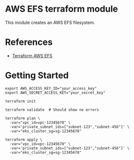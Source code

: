 # AWS EFS terraform module
This module creates an AWS EFS filesystem.

# References
- [Terraform AWS EFS](https://github.com/terraform-aws-modules/terraform-aws-efs)

# Getting Started
```shell
export AWS_ACCESS_KEY_ID="your_access_key"
export AWS_SECRET_ACCESS_KEY="your_secret_key"

terraform init

terraform validate  # Should show no errors

terraform plan \
  -var="vpc_id=vpc-12345678" \
  -var='private_subnet_ids=["subnet-123","subnet-456"]' \
  -var="eks_cluster_sg=sg-12345678"

terraform apply \
  -var="vpc_id=vpc-12345678" \
  -var='private_subnet_ids=["subnet-123","subnet-456"]' \
  -var="eks_cluster_sg=sg-12345678"
```